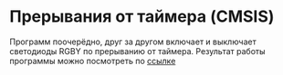 # Прерывания от таймера (CMSIS)

Программ поочерёдно, друг за другом включает и выключает светодиоды RGBY по прерыванию от таймера. Результат работы программы можно посмотреть по [ссылке](https://imgur.com/a/9B6tORI)
